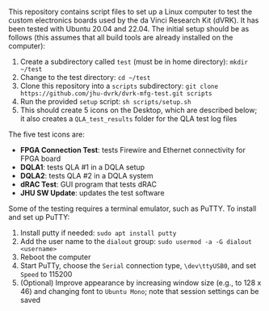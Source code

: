 This repository contains script files to set up a Linux computer to test the custom electronics boards
used by the da Vinci Research Kit (dVRK). It has been tested with Ubuntu 20.04 and 22.04.
The initial setup should be as follows (this assumes that all
build tools are already installed on the computer):

1. Create a subdirectory called `test` (must be in home directory): `mkdir ~/test`
2. Change to the test directory: `cd ~/test`
3. Clone this repository into a `scripts` subdirectory:  `git clone https://github.com/jhu-dvrk/dvrk-mfg-test.git scripts`
4. Run the provided `setup` script:  `sh scripts/setup.sh`
5. This should create 5 icons on the Desktop, which are described below; it also creates a `QLA_test_results` folder for the QLA test log files

The five test icons are:

* **FPGA Connection Test**: tests Firewire and Ethernet connectivity for FPGA board
* **DQLA1**: tests QLA #1 in a DQLA setup
* **DQLA2**: tests QLA #2 in a DQLA system
* **dRAC Test**: GUI program that tests dRAC
* **JHU SW Update**: updates the test software

Some of the testing requires a terminal emulator, such as PuTTY. To install and set up PuTTY:

1. Install putty if needed: `sudo apt install putty`
2. Add the user name to the `dialout` group:  `sudo usermod -a -G dialout <username>`
3. Reboot the computer
4. Start PuTTy, choose the `Serial` connection type, `\dev\ttyUSB0`, and set `Speed` to 115200
5. (Optional) Improve appearance by increasing window size (e.g., to 128 x 46) and changing font to `Ubuntu Mono`; note that session settings can be saved
